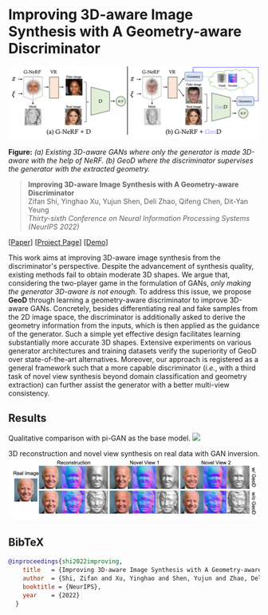 # Improving 3D-aware Image Synthesis with A Geometry-aware Discriminator

<img src="./docs/assets/teaser.jpg"/>

**Figure:** *(a) Existing 3D-aware GANs where only the generator is made 3D-aware with the help of NeRF. (b) GeoD where the discriminator supervises the generator with the extracted geometry.*

> **Improving 3D-aware Image Synthesis with A Geometry-aware Discriminator** <br>
> Zifan Shi, Yinghao Xu, Yujun Shen, Deli Zhao, Qifeng Chen, Dit-Yan Yeung <br>
> *Thirty-sixth Conference on Neural Information Processing Systems (NeurIPS 2022)*

[[Paper](https://arxiv.org/pdf/xxxx.pdf)]
[[Project Page](https://vivianszf.github.io/geod)]
[[Demo](https://youtu.be/qqAxEMSUYiE)]

This work aims at improving 3D-aware image synthesis from the discriminator's perspective.
    Despite the advancement of synthesis quality, existing methods fail to obtain moderate 3D 
    shapes. We argue that, considering the two-player game in the formulation of GANs, 
    *only making the generator 3D-aware is not enough*. To address this issue, we propose 
    **GeoD** through learning a geometry-aware discriminator to improve 3D-aware GANs. 
    Concretely, besides differentiating real and fake samples from the 2D image space, the 
    discriminator is additionally asked to derive the geometry information from the inputs, 
    which is then applied as the guidance of the generator. Such a simple yet effective design 
    facilitates learning substantially more accurate 3D shapes. Extensive experiments on various 
    generator architectures and training datasets verify the superiority of GeoD over 
    state-of-the-art alternatives. Moreover, our approach is registered as a general framework such 
    that a more capable discriminator (*i.e.*, with a third task of novel view synthesis 
    beyond domain classification and geometry extraction) can further assist the generator with 
    a better multi-view consistency.


## Results

Qualitative comparison with pi-GAN as the base model.
<img src="./docs/assets/fig_pigan.jpg"/>


3D reconstruction and novel view synthesis on real data with GAN inversion.
<img src="./docs/assets/inversion.jpg"/>



## BibTeX

```bibtex
@inproceedings{shi2022improving,
    title   = {Improving 3D-aware Image Synthesis with A Geometry-aware Discriminator},
    author  = {Shi, Zifan and Xu, Yinghao and Shen, Yujun and Zhao, Deli and Chen, Qifeng and Yeung, Dit-Yan},
    booktitle = {NeurIPS},
    year    = {2022}
  }
```
